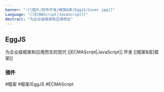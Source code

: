 ```yaml
---
banner: "![[图片/软件开发/框架&库/EggJS/Cover.jpg]]"
Language: "[[ECMAScript|JavaScript]]"
Abstract: "为企业级框架和应用而生"
---
```


## EggJS
为企业级框架和应用而生的现代 [[ECMAScript|JavaScript]] 开发 [[框架&库|框架]]

### 插件

#框架 #框架/EggJS #ECMAScript 